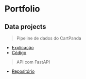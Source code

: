 # Portfolio

## Data projects

> Pipeline de dados do CartPanda

- [Explicação](https://github.com/jhonathanwesley/portfolio/blob/main/pipelines/cartpanda_ingestion/info.md)
- [Código](https://github.com/jhonathanwesley/portfolio/blob/main/pipelines/cartpanda_ingestion/main.py)

> API com FastAPI

- [Repositório](https://github.com/jhonathanwesley/fastapi)

